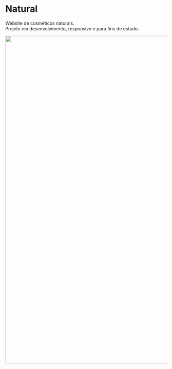 # Natural
Website de cosméticos naturais. <br>
Projeto em desenvolvimento, responsivo e para fins de estudo.

<img src="https://cdn.discordapp.com/attachments/901442299526017089/1016172150832508958/natural.jpg" width="1020px">
